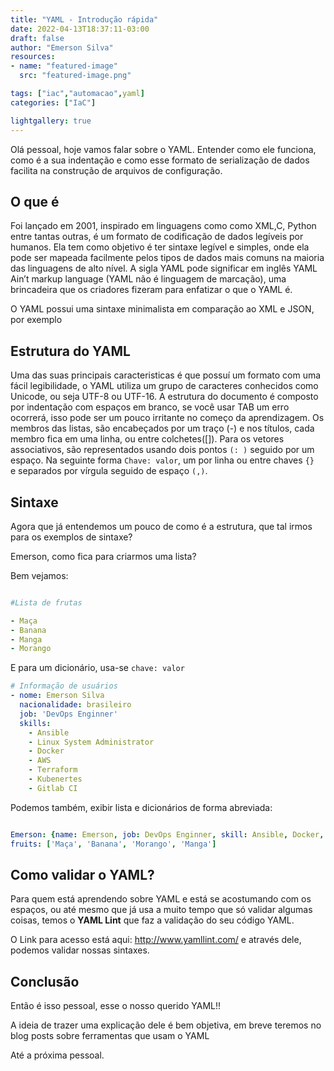 ```yaml
---
title: "YAML - Introdução rápida"
date: 2022-04-13T18:37:11-03:00
draft: false
author: "Emerson Silva"
resources:
- name: "featured-image"
  src: "featured-image.png"

tags: ["iac","automacao",yaml]
categories: ["IaC"]

lightgallery: true
---
```


Olá pessoal, hoje vamos falar sobre o YAML. Entender como ele funciona, como é a sua indentação e como esse formato de serialização de dados facilita na construção de arquivos de configuração.
## O que é

Foi lançado em 2001, inspirado em linguagens como como XML,C, Python entre tantas outras, é um formato de codificação de dados legíveis por humanos. Ela tem como objetivo é ter sintaxe legível e simples, onde ela pode ser mapeada facilmente pelos tipos de dados mais comuns na maioria das linguagens de alto nível. A sigla YAML pode significar em inglês YAML Ain’t markup language (YAML não é linguagem de marcação), uma brincadeira que os criadores fizeram para enfatizar o que o YAML é. 

O YAML possui uma sintaxe minimalista em comparação ao XML e JSON, por exemplo

##  Estrutura do YAML

Uma das suas principais caracteristicas é que possuí um formato com uma fácil legibilidade, o YAML utiliza um grupo de caracteres conhecidos como Unicode, ou seja UTF-8 ou UTF-16. A estrutura do documento é composto por indentação com espaços em branco,  se você usar TAB um erro ocorrerá, isso pode ser um pouco irritante no começo da aprendizagem. 
Os membros das listas, são encabeçados por um traço (-) e nos títulos, cada membro fica em uma linha, ou entre colchetes([]). 
Para os vetores associativos, são representados usando dois pontos ```(: )``` seguido por um espaço. Na seguinte forma  ```Chave: valor```, um por linha ou entre chaves ```{} ``` e separados por vírgula seguido de espaço ```(,)```.


## Sintaxe

Agora que já entendemos um pouco de como é a estrutura, que tal irmos para os exemplos de sintaxe?  

Emerson, como fica para criarmos uma lista? 

Bem vejamos:

```yaml

#Lista de frutas

- Maça
- Banana
- Manga
- Morango

```


E para um dicionário, usa-se  ```chave: valor```

```yaml
# Informação de usuários
- nome: Emerson Silva
  nacionalidade: brasileiro
  job: 'DevOps Enginner'
  skills:
    - Ansible
    - Linux System Administrator
    - Docker
    - AWS
    - Terraform
    - Kubenertes
    - Gitlab CI

```

Podemos também, exibir lista e dicionários de forma abreviada:

```yaml

Emerson: {name: Emerson, job: DevOps Enginner, skill: Ansible, Docker, AWS, Terraform, Kubenertes, Gitlab CI }
fruits: ['Maça', 'Banana', 'Morango', 'Manga']

```

## Como validar o YAML? 

Para quem está aprendendo sobre YAML e está se acostumando com os espaços, ou até mesmo que já usa a muito tempo que só validar algumas coisas, temos o **YAML Lint** que faz a validação do seu código YAML.


O Link para acesso está aqui: http://www.yamllint.com/ e através dele, podemos validar nossas sintaxes.


## Conclusão

Então é isso pessoal, esse o nosso querido YAML!!

A ideia de trazer uma explicação dele é bem objetiva, em breve teremos no blog posts sobre ferramentas que usam o YAML

Até a próxima pessoal. 